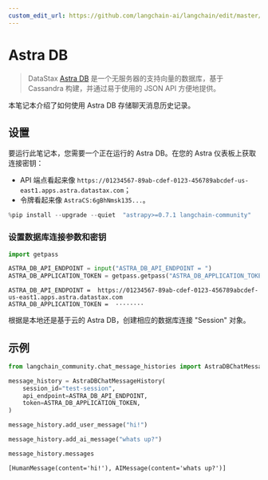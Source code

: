 ```yaml
---
custom_edit_url: https://github.com/langchain-ai/langchain/edit/master/docs/docs/integrations/memory/astradb_chat_message_history.ipynb
---
```


# Astra DB 

> DataStax [Astra DB](https://docs.datastax.com/en/astra/home/astra.html) 是一个无服务器的支持向量的数据库，基于 Cassandra 构建，并通过易于使用的 JSON API 方便地提供。

本笔记本介绍了如何使用 Astra DB 存储聊天消息历史记录。

## 设置

要运行此笔记本，您需要一个正在运行的 Astra DB。在您的 Astra 仪表板上获取连接密钥：

- API 端点看起来像 `https://01234567-89ab-cdef-0123-456789abcdef-us-east1.apps.astra.datastax.com`；
- 令牌看起来像 `AstraCS:6gBhNmsk135...`。


```python
%pip install --upgrade --quiet  "astrapy>=0.7.1 langchain-community" 
```

### 设置数据库连接参数和密钥


```python
import getpass

ASTRA_DB_API_ENDPOINT = input("ASTRA_DB_API_ENDPOINT = ")
ASTRA_DB_APPLICATION_TOKEN = getpass.getpass("ASTRA_DB_APPLICATION_TOKEN = ")
```
```output
ASTRA_DB_API_ENDPOINT =  https://01234567-89ab-cdef-0123-456789abcdef-us-east1.apps.astra.datastax.com
ASTRA_DB_APPLICATION_TOKEN =  ········
```
根据是本地还是基于云的 Astra DB，创建相应的数据库连接 "Session" 对象。

## 示例


```python
from langchain_community.chat_message_histories import AstraDBChatMessageHistory

message_history = AstraDBChatMessageHistory(
    session_id="test-session",
    api_endpoint=ASTRA_DB_API_ENDPOINT,
    token=ASTRA_DB_APPLICATION_TOKEN,
)

message_history.add_user_message("hi!")

message_history.add_ai_message("whats up?")
```


```python
message_history.messages
```



```output
[HumanMessage(content='hi!'), AIMessage(content='whats up?')]
```